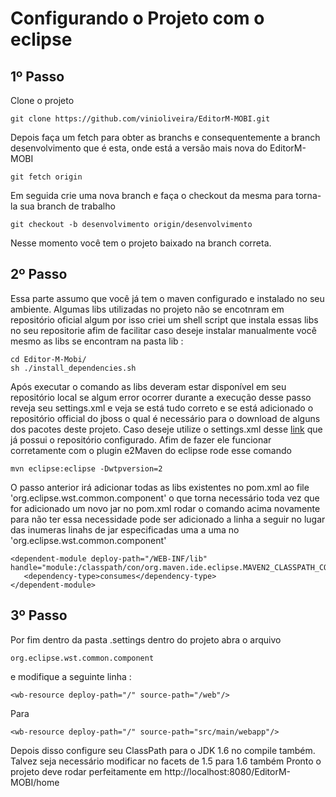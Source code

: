 Configurando o Projeto com o eclipse
===


1º Passo 
---------------------------

  Clone o projeto 

    git clone https://github.com/vinioliveira/EditorM-MOBI.git

  Depois faça um fetch para obter as branchs e consequentemente a branch 
desenvolvimento que é esta, onde está a versão mais nova do EditorM-MOBI

    git fetch origin 

  Em seguida crie uma nova branch e faça o checkout da mesma para torna-la 
sua branch de trabalho 
  
    git checkout -b desenvolvimento origin/desenvolvimento 

  Nesse momento você tem o projeto baixado na branch correta. 


2º Passo
---------------------------

  Essa parte assumo que você já tem o maven configurado e instalado no seu 
ambiente. Algumas libs utilizadas no projeto não se encotnram em repositório oficial algum 
por isso criei um shell script que instala essas libs no seu repositorie afim de facilitar caso 
deseje instalar manualmente você mesmo as libs se encontram na pasta lib : 
	
	cd Editor-M-Mobi/
	sh ./install_dependencies.sh

  Após executar o comando as libs deveram estar disponível em seu repositório local se algum error ocorrer
durante a execução desse passo reveja seu settings.xml e veja se está tudo correto e se está adicionado o 
repositório official do jboss o qual é necessário para o download de alguns dos pacotes deste projeto. 
Caso deseje utilize o settings.xml desse [link](https://gist.github.com/1161383) que já possui o repositório configurado.
  Afim de fazer ele funcionar corretamente com o plugin e2Maven do eclipse rode esse comando 
  
    mvn eclipse:eclipse -Dwtpversion=2

O passo anterior irá adicionar todas as libs existentes no pom.xml ao file 'org.eclipse.wst.common.component' 
o que torna necessário toda vez que for adicionado um novo jar no pom.xml rodar o comando acima novamente
para não ter essa necessidade pode ser adicionado a linha a seguir no lugar das inumeras linahs de jar
especificadas uma a uma no 'org.eclipse.wst.common.component' 

    <dependent-module deploy-path="/WEB-INF/lib" handle="module:/classpath/con/org.maven.ide.eclipse.MAVEN2_CLASSPATH_CONTAINER">
       <dependency-type>consumes</dependency-type>
    </dependent-module>

3º Passo 
---------------------------

  Por fim dentro da pasta .settings dentro do projeto abra o arquivo 

    org.eclipse.wst.common.component 

e modifique a seguinte linha : 

    <wb-resource deploy-path="/" source-path="/web"/>

Para 

    <wb-resource deploy-path="/" source-path="src/main/webapp"/>

Depois disso configure seu ClassPath para o JDK 1.6 no compile também. Talvez seja necessário modificar no facets de 1.5 para 1.6 também 
Pronto o projeto deve rodar perfeitamente em http://localhost:8080/EditorM-MOBI/home
